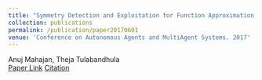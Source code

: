 ```yaml
---
title: "Symmetry Detection and Exploitation for Function Approximation in Deep RL"
collection: publications
permalink: /publication/paper20170601
venue: 'Conference on Autonomous Agents and MultiAgent Systems. 2017'
---
```

Anuj Mahajan, Theja Tulabandhula\
[Paper Link](http://anuj-mahajan.github.io/files/sdrl.pdf)    [Citation](/bibtex/paper3.html)
